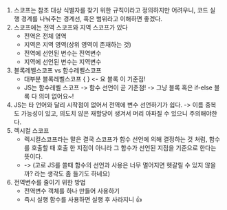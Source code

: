 
1. 스코프는 참조 대상 식별자를 찾기 위한 규칙이라고 정의하지만 어려우니, 코드 실행 경계를 나눠주는 경계선, 혹은 범위라고 이해하면 좋겠다.
2. 스코프에는 전역 스코프와 지역 스코프가 있다
	- 전역은 전체 영역
	- 지역은 지역 영역(상위 영역이 존재하는 것)
	- 전역에 선언된 변수는 전역변수
	- 지역에 선언된 변수는 지역변수
3. 블록레벨스코프 vs 함수레벨스코프
	- 대부분 블록레벨스코프 { } <- 요 블록 이 기준점!
	- JS는 함수레벨 스코프 -> 함수 선언이 곧 기준점! -> 그냥 블록 혹은 if-else 블록 다 의미 없어요~!
4. JS는 타 언어와 달리 시작점이 없어서 전역에 변수 선언하기가 쉽다. -> 이름 중복도 가능성이 있고, 의도치 않은 재할당이 생겨서 머리 아파질 수 있으니 주의해야한다.
5. 렉시컬 스코프
	- 렉시컬스코프라는 말은 결국 스코프가 함수 선언에 의해 결정하는 것 처럼, 함수를 호출할 때 호출 한 지점이 아니라 그 함수가 선언된 지점을 기준으로 한다는 뜻이다.
	- -> (고로 JS를 쓸때 함수의 선언과 사용은 너무 멀어지면 헷갈릴 수 있지 않을까? 라는 생각도 좀 들기도 하네요)
6. 전역변수를 줄이기 위한 방법
	- 전역변수 객체를 하나 만들어 사용하기
	- 즉시 실행 함수를 사용하면 실행 후 사라지니 👍